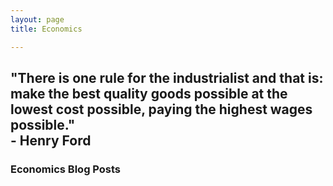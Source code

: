 ```yaml
---
layout: page
title: Economics

---
```

## "There is one rule for the industrialist and that is: make the best quality goods possible at the lowest cost possible, paying the highest wages possible." <br> **- Henry Ford**


### Economics Blog Posts
 


